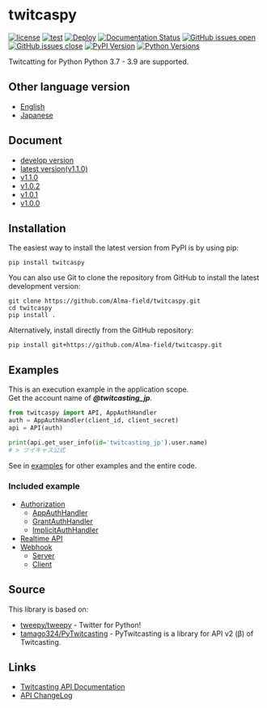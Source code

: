 # twitcaspy
[![license](https://img.shields.io/badge/license-MIT-blue.svg)](https://github.com/Alma-field/twitcaspy/blob/master/LICENSE)
[![test](https://github.com/Alma-field/twitcaspy/actions/workflows/test.yml/badge.svg?branch=master)](https://github.com/Alma-field/twitcaspy/actions/workflows/test.yml)
[![Deploy](https://github.com/Alma-field/twitcaspy/actions/workflows/deploy.yml/badge.svg)](https://github.com/Alma-field/twitcaspy/actions/workflows/deploy.yml)
[![Documentation Status](https://readthedocs.org/projects/twitcaspy/badge/?version=latest)](http://twitcaspy.alma-field.com/en/latest/?badge=latest)
[![GitHub issues open](https://img.shields.io/github/issues/Alma-field/twitcaspy.svg)](https://github.com/Alma-field/twitcaspy/issues?q=is%3Aopen+is%3Aissue)
[![GitHub issues close](https://img.shields.io/github/issues-closed-raw/Alma-field/twitcaspy.svg)](https://github.com/Alma-field/twitcaspy/issues?q=is%3Aclose+is%3Aissue)
[![PyPI Version](https://img.shields.io/pypi/v/twitcaspy?label=PyPI)](https://pypi.org/project/twitcaspy/)
[![Python Versions](https://img.shields.io/pypi/pyversions/twitcaspy?label=Python)](https://pypi.org/project/twitcaspy/)

Twitcatting for Python
Python 3.7 - 3.9 are supported.

## Other language version
 - [English](https://github.com/Alma-field/twitcaspy/blob/master/README.md)
 - [Japanese](https://github.com/Alma-field/twitcaspy/blob/master/README_JA.md)

## Document
 - [develop version](https://twitcaspy.alma-field.com/en/latest)
 - [latest version(v1.1.0)](https://twitcaspy.alma-field.com/en/stable)
 - [v1.1.0](https://twitcaspy.alma-field.com/en/1.1.0)
 - [v1.0.2](https://twitcaspy.alma-field.com/en/1.0.2)
 - [v1.0.1](https://twitcaspy.alma-field.com/en/1.0.1)
 - [v1.0.0](https://twitcaspy.alma-field.com/en/1.0.0)

## Installation
The easiest way to install the latest version from PyPI is by using pip:
```
pip install twitcaspy
```

You can also use Git to clone the repository from GitHub to install the latest
development version:
```
git clone https://github.com/Alma-field/twitcaspy.git
cd twitcaspy
pip install .
```

Alternatively, install directly from the GitHub repository:
```
pip install git+https://github.com/Alma-field/twitcaspy.git
```

## Examples
This is an execution example in the application scope.  
Get the account name of ***@twitcasting_jp***.
```python
from twitcaspy import API, AppAuthHandler
auth = AppAuthHandler(client_id, client_secret)
api = API(auth)

print(api.get_user_info(id='twitcasting_jp').user.name)
# > ツイキャス公式
```

See in [examples](https://github.com/Alma-field/twitcaspy/tree/master/examples) for other examples and the entire code.
### Included example
 - [Authorization](https://github.com/Alma-field/twitcaspy/tree/master/examples/auth)
   - [AppAuthHandler](https://github.com/Alma-field/twitcaspy/tree/master/examples/auth/app.py)
   - [GrantAuthHandler](https://github.com/Alma-field/twitcaspy/tree/master/examples/auth/grant.py)
   - [ImplicitAuthHandler](https://github.com/Alma-field/twitcaspy/tree/master/examples/auth/implicit.py)
 - [Realtime API](https://github.com/Alma-field/twitcaspy/blob/master/examples/realtime)
 - [Webhook](https://github.com/Alma-field/twitcaspy/blob/master/examples/webhook)
   - [Server](https://github.com/Alma-field/twitcaspy/blob/master/examples/webhook/server.py)
   - [Client](https://github.com/Alma-field/twitcaspy/blob/master/examples/webhook/client.py)

## Source
This library is based on:
 - [tweepy/tweepy](https://github.com/tweepy/tweepy) - Twitter for Python!
 - [tamago324/PyTwitcasting](https://github.com/tamago324/PyTwitcasting) - PyTwitcasting is a library for API v2 (β) of Twitcasting.

## Links
 - [Twitcasting API Documentation](https://apiv2-doc.twitcasting.tv/)
 - [API ChangeLog](https://github.com/twitcasting/PublicApiV2/blob/master/CHANGELOG.md)
